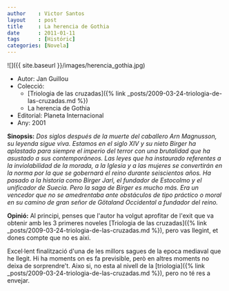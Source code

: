 ```yaml
---
author    : Victor Santos
layout    : post
title     : La herencia de Gothia
date      : 2011-01-11
tags      : [Históric]
categories: [Novela]
---
```

![]({{ site.baseurl }}/images/herencia_gothia.jpg)

- Autor: Jan Guillou
- Colecció:
  - [Triologia de las cruzadas]({% link _posts/2009-03-24-triologia-de-las-cruzadas.md %})
  - La herencia de Gothia
- Editorial: Planeta Internacional
- Any: 2001

<!--more-->

**Sinopsis:** *Dos siglos después de la muerte del caballero Arn Magnusson, su leyenda sigue viva. Estamos en el siglo XIV y su nieto Birger ha aplastado para siempre el imperio del terror con una brutalidad que ha asustado a sus contemporáneos. Las leyes que ha instaurado referentes a la inviolabilidad de la morada, a la Iglesia y a las mujeres se convertirán en la norma por la que se gobernará el reino durante seiscientos años.
Ha pasado a la historia como Birger Jarl, el fundador de Estocolmo y el unificador de Suecia. Pero la saga de Birger es mucho más. Era un vencedor que no se amedrentaba ante obstáculos de tipo práctico o moral en su camino de gran señor de Götaland Occidental a fundador del reino.*

**Opinió:** Al principi, penses que l'autor ha volgut aprofitar de l'exit que va obtenir amb les 3 primeres noveles [Triologia de las cruzadas]({% link _posts/2009-03-24-triologia-de-las-cruzadas.md %}), pero vas llegint, et dones compte que no es aixi. 

Excel·lent finalització d'una de les millors sagues de la epoca mediaval que he llegit. Hi ha moments on es fa previsible, però en altres moments no deixa de sorprendre't. Aixo si, no esta al nivell de la [triologia]({% link _posts/2009-03-24-triologia-de-las-cruzadas.md %}), pero no té res a envejar.

